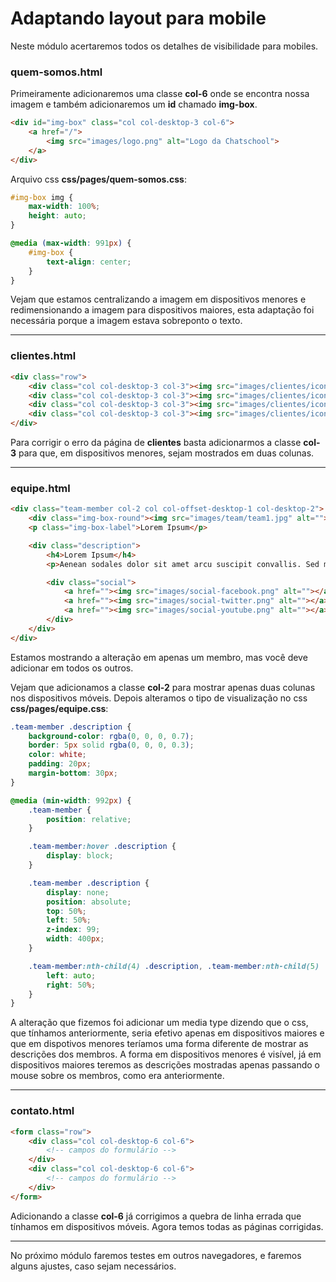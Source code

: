 # Adaptando layout para mobile

Neste módulo acertaremos todos os detalhes de visibilidade para mobiles.

### quem-somos.html

Primeiramente adicionaremos uma classe **col-6** onde se encontra nossa imagem e também adicionaremos um **id** chamado **img-box**.

```html
<div id="img-box" class="col col-desktop-3 col-6">
    <a href="/">
        <img src="images/logo.png" alt="Logo da Chatschool">
    </a>
</div>
```

Arquivo css **css/pages/quem-somos.css**:

```css
#img-box img {
    max-width: 100%;
    height: auto;
}

@media (max-width: 991px) {
    #img-box {
        text-align: center;
    }
}
```

Vejam que estamos centralizando a imagem em dispositivos menores e redimensionando a imagem para dispositivos maiores, esta adaptação foi necessária porque a imagem estava sobreponto o texto.

***

### clientes.html

```html
<div class="row">
    <div class="col col-desktop-3 col-3"><img src="images/clientes/icon1.png" alt=""></div>
    <div class="col col-desktop-3 col-3"><img src="images/clientes/icon2.png" alt=""></div>
    <div class="col col-desktop-3 col-3"><img src="images/clientes/icon3.png" alt=""></div>
    <div class="col col-desktop-3 col-3"><img src="images/clientes/icon4.png" alt=""></div>
</div>
```

Para corrigir o erro da página de **clientes** basta adicionarmos a classe **col-3** para que, em dispositivos menores, sejam mostrados em duas colunas.

***

### equipe.html

```html
<div class="team-member col-2 col col-offset-desktop-1 col-desktop-2">
    <div class="img-box-round"><img src="images/team/team1.jpg" alt=""></div>
    <p class="img-box-label">Lorem Ipsum</p>

    <div class="description">
        <h4>Lorem Ipsum</h4>
        <p>Aenean sodales dolor sit amet arcu suscipit convallis. Sed malesuada maximus finibus. Fusce ac dignissim dui. Aenean commodo, nulla vel maximus dictum</p>

        <div class="social">
            <a href=""><img src="images/social-facebook.png" alt=""></a>
            <a href=""><img src="images/social-twitter.png" alt=""></a>
            <a href=""><img src="images/social-youtube.png" alt=""></a>
        </div>
    </div>
</div>
```

Estamos mostrando a alteração em apenas um membro, mas você deve adicionar em todos os outros.

Vejam que adicionamos a classe **col-2** para mostrar apenas duas colunas nos dispositivos móveis. Depois alteramos o tipo de visualização no css **css/pages/equipe.css**:

```css
.team-member .description {
    background-color: rgba(0, 0, 0, 0.7);
    border: 5px solid rgba(0, 0, 0, 0.3);
    color: white;
    padding: 20px;
    margin-bottom: 30px;
}

@media (min-width: 992px) {
    .team-member {
        position: relative;
    }

    .team-member:hover .description {
        display: block;
    }

    .team-member .description {
        display: none;
        position: absolute;
        top: 50%;
        left: 50%;
        z-index: 99;
        width: 400px;
    }

    .team-member:nth-child(4) .description, .team-member:nth-child(5) .description {
        left: auto;
        right: 50%;
    }
}
```

A alteração que fizemos foi adicionar um media type dizendo que o css, que tínhamos anteriormente, seria efetivo apenas em dispositivos maiores e que em dispotivos menores teríamos uma forma diferente de mostrar as descrições dos membros. A forma em dispositivos menores é visível, já em dispositivos maiores teremos as descrições mostradas apenas passando o mouse sobre os membros, como era anteriormente.

***

### contato.html

```html
<form class="row">
    <div class="col col-desktop-6 col-6">
        <!-- campos do formulário -->
    </div>
    <div class="col col-desktop-6 col-6">
        <!-- campos do formulário -->
    </div>
</form>
```

Adicionando a classe **col-6** já corrigimos a quebra de linha errada que tínhamos em dispositivos móveis. Agora temos todas as páginas corrigidas.

***

No próximo módulo faremos testes em outros navegadores, e faremos alguns ajustes, caso sejam necessários.